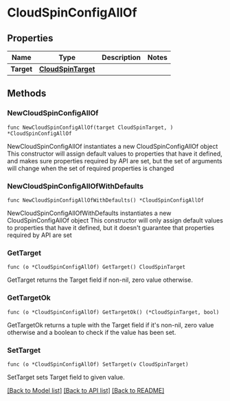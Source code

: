 # CloudSpinConfigAllOf

## Properties

Name | Type | Description | Notes
------------ | ------------- | ------------- | -------------
**Target** | [**CloudSpinTarget**](CloudSpinTarget.md) |  | 

## Methods

### NewCloudSpinConfigAllOf

`func NewCloudSpinConfigAllOf(target CloudSpinTarget, ) *CloudSpinConfigAllOf`

NewCloudSpinConfigAllOf instantiates a new CloudSpinConfigAllOf object
This constructor will assign default values to properties that have it defined,
and makes sure properties required by API are set, but the set of arguments
will change when the set of required properties is changed

### NewCloudSpinConfigAllOfWithDefaults

`func NewCloudSpinConfigAllOfWithDefaults() *CloudSpinConfigAllOf`

NewCloudSpinConfigAllOfWithDefaults instantiates a new CloudSpinConfigAllOf object
This constructor will only assign default values to properties that have it defined,
but it doesn't guarantee that properties required by API are set

### GetTarget

`func (o *CloudSpinConfigAllOf) GetTarget() CloudSpinTarget`

GetTarget returns the Target field if non-nil, zero value otherwise.

### GetTargetOk

`func (o *CloudSpinConfigAllOf) GetTargetOk() (*CloudSpinTarget, bool)`

GetTargetOk returns a tuple with the Target field if it's non-nil, zero value otherwise
and a boolean to check if the value has been set.

### SetTarget

`func (o *CloudSpinConfigAllOf) SetTarget(v CloudSpinTarget)`

SetTarget sets Target field to given value.



[[Back to Model list]](../README.md#documentation-for-models) [[Back to API list]](../README.md#documentation-for-api-endpoints) [[Back to README]](../README.md)


